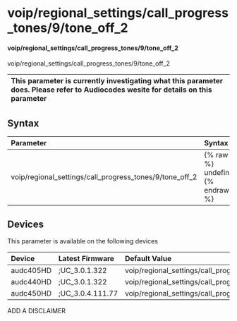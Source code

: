 ﻿---
description: voip/regional_settings/call_progress_tones/9/tone_off_2
search: false
---

# voip/regional_settings/call_progress_tones/9/tone_off_2

#### voip/regional_settings/call_progress_tones/9/tone_off_2

voip/regional_settings/call_progress_tones/9/tone_off_2


| This parameter is currently investigating what this parameter does. Please refer to Audiocodes wesite for details on this parameter | 
| :--- |

## Syntax
| Parameter | Syntax |
| :--- | :--- |
|voip/regional_settings/call_progress_tones/9/tone_off_2 | {% raw %} undefined {% endraw %}|

## Devices
This parameter is available on the following devices

| Device | Latest Firmware | Default Value |
|:---|:---|:---|
| audc405HD | ;UC_3.0.1.322 | voip/regional_settings/call_progress_tones/9/tone_off_2=0 
| audc440HD | ;UC_3.0.1.322 | voip/regional_settings/call_progress_tones/9/tone_off_2=0 
| audc450HD | ;UC_3.0.4.111.77 | voip/regional_settings/call_progress_tones/9/tone_off_2=0 

ADD A DISCLAIMER
